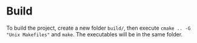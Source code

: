 # Build
To build the project, create a new folder `build/`, then execute `cmake .. -G "Unix Makefiles"` and `make`. The executables will be in the same folder.
